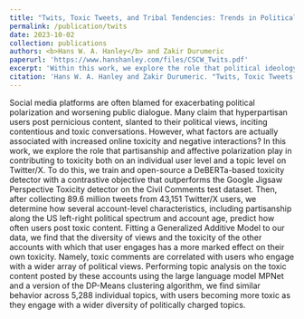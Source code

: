 ```yaml
---
title: "Twits, Toxic Tweets, and Tribal Tendencies: Trends in Politically Polarized Posts on Twitter"
permalink: /publication/twits
date: 2023-10-02
collection: publications
authors: <b>Hans W. A. Hanley</b> and Zakir Durumeric
paperurl: 'https://www.hanshanley.com/files/CSCW_Twits.pdf'
excerpt: 'Within this work, we explore the role that political ideology plays in contributing to toxicity both on an individual user level and a topic level on Twitter.'
citation: 'Hans W. A. Hanley and Zakir Durumeric. "Twits, Toxic Tweets, and Tribal Tendencies: Trends in Politically Polarized Posts on Twitter." (2023).'
---
```

Social media platforms are often blamed for exacerbating political polarization and worsening public dialogue. Many claim that hyperpartisan users post pernicious content, slanted to their political views, inciting contentious and toxic conversations. However, what factors are actually associated with increased online toxicity and negative interactions? In this work, we explore the role that partisanship and affective polarization play in contributing to toxicity both on an individual user level and a topic level on Twitter/X. To do this, we train and open-source a DeBERTa-based toxicity detector with a contrastive objective that outperforms the Google Jigsaw Perspective Toxicity detector on the Civil Comments test dataset. Then, after collecting 89.6 million tweets from 43,151 Twitter/X users, we determine how several account-level characteristics, including partisanship along the US left-right political spectrum and account age, predict how often users post toxic content. Fitting a Generalized Additive Model to our data, we find that the diversity of views and the toxicity of the other accounts with which that user engages has a more marked effect on their own toxicity. Namely, toxic comments are correlated with users who engage with a wider array of political views. Performing topic analysis on the toxic content posted by these accounts using the large language model MPNet and a version of the DP-Means clustering algorithm, we find similar behavior across 5,288 individual topics, with users becoming more toxic as they engage with a wider diversity of politically charged topics. 
